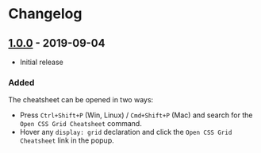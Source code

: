# Changelog

## [1.0.0](https://github.com/dzhavat/css-grid-cheatsheet/releases/tag/1.0.0) - 2019-09-04

- Initial release

### Added

The cheatsheet can be opened in two ways:

- Press `Ctrl+Shift+P` (Win, Linux) / `Cmd+Shift+P` (Mac) and search for the `Open CSS Grid Cheatsheet` command.
- Hover any `display: grid` declaration and click the `Open CSS Grid Cheatsheet` link in the popup.
